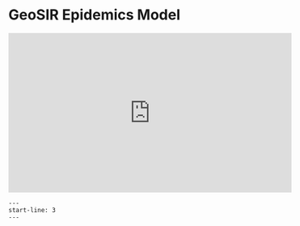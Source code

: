 # GeoSIR Epidemics Model

<iframe
    width="560"
    height="315"
    src="https://www.youtube.com/embed/oZShtptaIg4"
    frameborder="0"
    allowfullscreen>
</iframe>

```{include} ../../examples/geo_sir/README.md
---
start-line: 3
---
```
